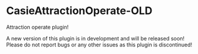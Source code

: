 # CasieAttractionOperate-OLD
Attraction operate plugin!

A new version of this plugin is in development and will be released soon!
Please do not report bugs or any other issues as this plugin is discontinued!
